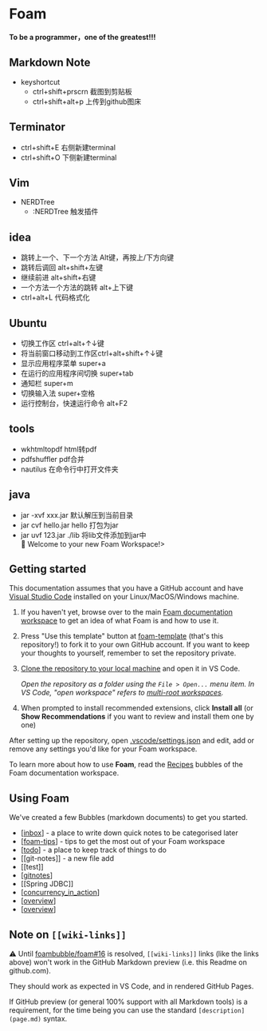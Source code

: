 # Foam
**To be a programmer，one of the greatest!!!**

## Markdown Note
* keyshortcut
  * ctrl+shift+prscrn  截图到剪贴板
  * ctrl+shift+alt+p  上传到github图床
## Terminator
* ctrl+shift+E 右侧新建terminal
* ctrl+shift+O 下侧新建terminal
## Vim 
* NERDTree
  * :NERDTree 触发插件
## idea
* 跳转上一个、下一个方法   Alt键，再按上/下方向键
* 跳转后调回  alt+shift+左键
* 继续前进  alt+shift+右键
* 一个方法一个方法的跳转 alt+上下键
* ctrl+alt+L 代码格式化
## Ubuntu
* 切换工作区 ctrl+alt+↑↓键
* 将当前窗口移动到工作区ctrl+alt+shift+↑↓键
* 显示应用程序菜单 super+a
* 在运行的应用程序间切换 super+tab
* 通知栏 super+m
* 切换输入法 super+空格
* 运行控制台，快速运行命令 alt+F2
## tools
* wkhtmltopdf html转pdf
* pdfshuffler pdf合并
* nautilus 在命令行中打开文件夹
## java 
* jar -xvf xxx.jar 默认解压到当前目录
* jar cvf hello.jar hello  打包为jar
* jar uvf 123.jar ./lib 将lib文件添加到jar中  
👋 Welcome to your new Foam Workspace!>

## Getting started

This documentation assumes that you have a GitHub account and have [Visual Studio Code](https://code.visualstudio.com/) installed on your Linux/MacOS/Windows machine.

1. If you haven't yet, browse over to the main [Foam documentation workspace](https://foambubble.github.io/foam) to get an idea of what Foam is and how to use it.
2. Press "Use this template" button at [foam-template](https://github.com/foambubble/foam-template/generate) (that's this repository!) to fork it to your own GitHub account. If you want to keep your thoughts to yourself, remember to set the repository private.
3. [Clone the repository to your local machine](https://help.github.com/en/github/creating-cloning-and-archiving-repositories/cloning-a-repository) and open it in VS Code.

    *Open the repository as a folder using the `File > Open...` menu item. In VS Code, "open workspace" refers to [multi-root workspaces](https://code.visualstudio.com/docs/editor/Ifmulti-root-workspaces).*

4. When prompted to install recommended extensions, click **Install all** (or **Show Recommendations** if you want to review and install them one by one)

After setting up the repository, open [.vscode/settings.json](.vscode/settings.json) and edit, add or remove any settings you'd like for your Foam workspace.

To learn more about how to use **Foam**, read the [Recipes](https://foambubble.github.io/foam/recipes) bubbles of the Foam documentation workspace.


## Using Foam

We've created a few Bubbles (markdown documents) to get you started.

- [[inbox]] - a place to write down quick notes to be categorised later
- [[foam-tips]] - tips to get the most out of your Foam workspace
- [[todo]] - a place to keep track of things to do
- [[git-notes]] - a new file add
- [[test]]
- [[gitnotes]]
- [[Spring JDBC]]
- [[concurrency_in_action]]
- [[overview]]
- [[overview]]

## Note on `[[wiki-links]]`

⚠️ Until [foambubble/foam#16](https://github.com/foambubble/foam/issues/16) is resolved, `[[wiki-links]]` links (like the links above) won't work in the GitHub Markdown preview (i.e. this Readme on github.com).

They should work as expected in VS Code, and in rendered GitHub Pages.

If GitHub preview (or general 100% support with all Markdown tools) is a requirement, for the time being you can use the standard `[description](page.md)` syntax.



[//begin]: # "Autogenerated link references for markdown compatibility"
[inbox]: inbox "Inbox"
[foam-tips]: foam-tips "Foam tips"
[todo]: todo "Todo"
[gitnotes]: linux/gitnotes "git notes"
[concurrency_in_action]: concurrency/concurrency_in_action "Concurrency-in-action"
[overview]: web/overview "web 前端"
[//end]: # "Autogenerated link references"


